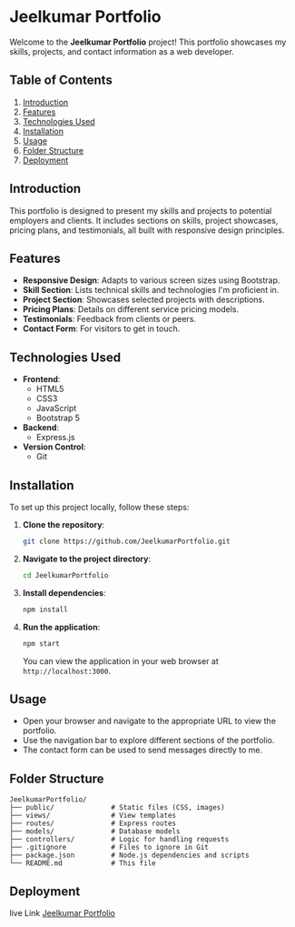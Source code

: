 # Jeelkumar Portfolio

Welcome to the **Jeelkumar Portfolio** project! This portfolio showcases my skills, projects, and contact information as a web developer.

## Table of Contents

1. [Introduction](#introduction)
2. [Features](#features)
3. [Technologies Used](#technologies-used)
4. [Installation](#installation)
5. [Usage](#usage)
6. [Folder Structure](#folder-structure)
7. [Deployment](#deployment)

## Introduction

This portfolio is designed to present my skills and projects to potential employers and clients. It includes sections on skills, project showcases, pricing plans, and testimonials, all built with responsive design principles.

## Features

- **Responsive Design**: Adapts to various screen sizes using Bootstrap.
- **Skill Section**: Lists technical skills and technologies I'm proficient in.
- **Project Section**: Showcases selected projects with descriptions.
- **Pricing Plans**: Details on different service pricing models.
- **Testimonials**: Feedback from clients or peers.
- **Contact Form**: For visitors to get in touch.

## Technologies Used

- **Frontend**:
  - HTML5
  - CSS3
  - JavaScript
  - Bootstrap 5
- **Backend**:
  - Express.js 
- **Version Control**:
  - Git

## Installation

To set up this project locally, follow these steps:

1. **Clone the repository**:
   ```bash
   git clone https://github.com/JeelkumarPortfolio.git
   ```
2. **Navigate to the project directory**:
   ```bash
   cd JeelkumarPortfolio
   ```
3. **Install dependencies**:
   ```bash
   npm install
   ```
4. **Run the application**:
   ```bash
   npm start
   ```
   You can view the application in your web browser at `http://localhost:3000`.

## Usage

- Open your browser and navigate to the appropriate URL to view the portfolio.
- Use the navigation bar to explore different sections of the portfolio.
- The contact form can be used to send messages directly to me.

## Folder Structure

```plaintext
JeelkumarPortfolio/
├── public/              # Static files (CSS, images)
├── views/               # View templates
├── routes/              # Express routes
├── models/              # Database models
├── controllers/         # Logic for handling requests
├── .gitignore           # Files to ignore in Git
├── package.json         # Node.js dependencies and scripts
└── README.md            # This file
```

## Deployment

live Link [Jeelkumar Portfolio](https://www.heroku.com/) 
